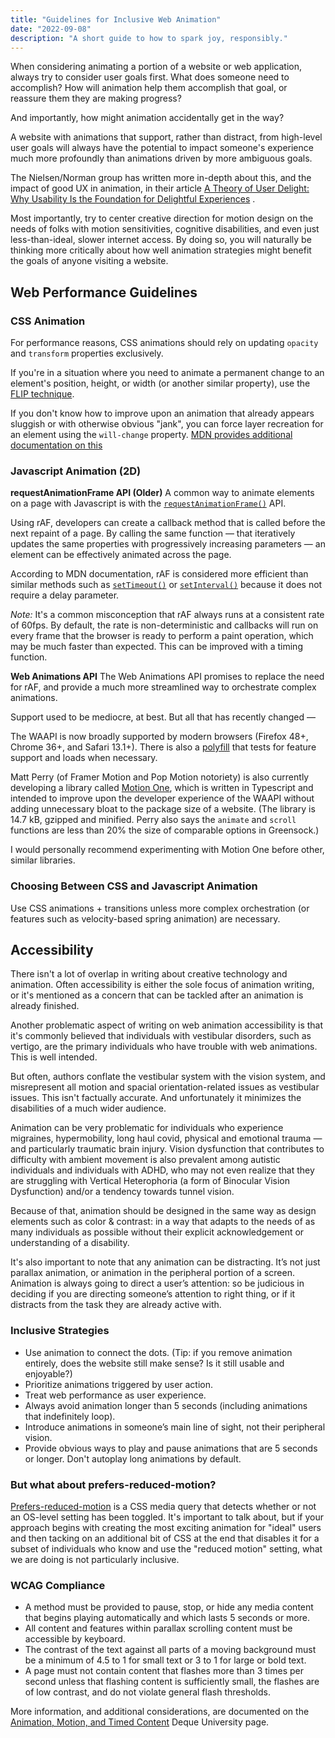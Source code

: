 ```yaml
---
title: "Guidelines for Inclusive Web Animation"
date: "2022-09-08"
description: "A short guide to how to spark joy, responsibly."
---
```


When considering animating a portion of a website or web application, always try to consider user goals first. What does someone need to accomplish? How will animation help them accomplish that goal, or reassure them they are making progress?

And importantly, how might animation accidentally get in the way?

A website with animations that support, rather than distract, from high-level user goals will always have the potential to impact someone's experience much more profoundly than animations driven by more ambiguous goals.

The Nielsen/Norman group has written more in-depth about this, and the impact of good UX in animation, in their article [A Theory of User Delight: Why Usability Is the Foundation for Delightful Experiences](https://www.nngroup.com/articles/theory-user-delight/) .

Most importantly, try to center creative direction for motion design on the needs of folks with motion sensitivities, cognitive disabilities, and even just less-than-ideal, slower internet access. By doing so, you will naturally be thinking more critically about how well animation strategies might benefit the goals of anyone visiting a website.

## Web Performance Guidelines

### CSS Animation

For performance reasons, CSS animations should rely on updating `opacity` and `transform` properties exclusively.

If you're in a situation where you need to animate a permanent change to an element's position, height, or width (or another similar property), use the[ FLIP technique](https://aerotwist.com/blog/flip-your-animations/).

If you don't know how to improve upon an animation that already appears sluggish or with otherwise obvious "jank", you can force layer recreation for an element using the `will-change` property. [MDN provides additional documentation on this](https://web.dev/animations-guide/#triggers)

### Javascript Animation (2D)

**requestAnimationFrame API (Older)**
A common way to animate elements on a page with Javascript is with the [`requestAnimationFrame()`](https://developer.mozilla.org/en-US/docs/Web/API/window/requestAnimationFrame "requestAnimationFrame()") API.

Using rAF, developers can create a callback method that is called before the next repaint of a page. By calling the same function — that iteratively updates the same properties with progressively increasing parameters — an element can be effectively animated across the page.

According to MDN documentation, rAF is considered more efficient than similar methods such as [`setTimeout()`](https://developer.mozilla.org/en-US/docs/Web/API/setTimeout) or [`setInterval()`](https://developer.mozilla.org/en-US/docs/Web/API/setInterval) because it does not require a delay parameter.

_Note:_ It's a common misconception that rAF always runs at a consistent rate of 60fps. By default, the rate is non-deterministic and callbacks will run on every frame that the browser is ready to perform a paint operation, which may be much faster than expected. This can be improved with a timing function.

**Web Animations API**
The Web Animations API promises to replace the need for rAF, and provide a much more streamlined way to orchestrate complex animations.

Support used to be mediocre, at best. But all that has recently changed —

The WAAPI is now broadly supported by modern browsers (Firefox 48+, Chrome 36+, and Safari 13.1+). There is also a [polyfill](https://github.com/web-animations/web-animations-js) that tests for feature support and loads when necessary.

Matt Perry (of Framer Motion and Pop Motion notoriety) is also currently developing a library called [Motion One](https://motion.dev/), which is written in Typescript and intended to improve upon the developer experience of the WAAPI without adding unnecessary bloat to the package size of a website. (The library is 14.7 kB, gzipped and minified. Perry also says the `animate` and `scroll` functions are less than 20% the size of comparable options in Greensock.)

I would personally recommend experimenting with Motion One before other, similar libraries.

### Choosing Between CSS and Javascript Animation

Use CSS animations + transitions unless more complex orchestration (or features such as velocity-based spring animation) are necessary.

## Accessibility

There isn't a lot of overlap in writing about creative technology and animation. Often accessibility is either the sole focus of animation writing, or it's mentioned as a concern that can be tackled after an animation is already finished.

Another problematic aspect of writing on web animation accessibility is that it's commonly believed that individuals with vestibular disorders, such as vertigo, are the primary individuals who have trouble with web animations. This is well intended.

But often, authors conflate the vestibular system with the vision system, and misrepresent all motion and spacial orientation-related issues as vestibular issues. This isn't factually accurate. And unfortunately it minimizes the disabilities of a much wider audience.

Animation can be very problematic for individuals who experience migraines, hypermobility, long haul covid, physical and emotional trauma — and particularly traumatic brain injury. Vision dysfunction that contributes to difficulty with ambient movement is also prevalent among autistic individuals and individuals with ADHD, who may not even realize that they are struggling with Vertical Heterophoria (a form of Binocular Vision Dysfunction) and/or a tendency towards tunnel vision.

Because of that, animation should be designed in the same way as design elements such as color & contrast: in a way that adapts to the needs of as many individuals as possible without their explicit acknowledgement or understanding of a disability.

It's also important to note that any animation can be distracting. It’s not just parallax animation, or animation in the peripheral portion of a screen. Animation is always going to direct a user’s attention: so be judicious in deciding if you are directing someone’s attention to right thing, or if it distracts from the task they are already active with.

### Inclusive Strategies

- Use animation to connect the dots. (Tip: if you remove animation entirely, does the website still make sense? Is it still usable and enjoyable?)
- Prioritize animations triggered by user action.
- Treat web performance as user experience.
- Always avoid animation longer than 5 seconds (including animations that indefinitely loop).
- Introduce animations in someone’s main line of sight, not their peripheral vision.
- Provide obvious ways to play and pause animations that are 5 seconds or longer. Don't autoplay long animations by default.

### But what about prefers-reduced-motion?

[Prefers-reduced-motion](https://developer.mozilla.org/en-US/docs/Web/CSS/@media/prefers-reduced-motion) is a CSS media query that detects whether or not an OS-level setting has been toggled. It's important to talk about, but if your approach begins with creating the most exciting animation for "ideal" users and then tacking on an additional bit of CSS at the end that disables it for a subset of individuals who know and use the "reduced motion" setting, what we are doing is not particularly inclusive.

### WCAG Compliance

- A method must be provided to pause, stop, or hide any media content that begins playing automatically and which lasts 5 seconds or more.
- All content and features within parallax scrolling content must be accessible by keyboard.
- The contrast of the text against all parts of a moving background must be a minimum of 4.5 to 1 for small text or 3 to 1 for large or bold text.
- A page must not contain content that flashes more than 3 times per second unless that flashing content is sufficiently small, the flashes are of low contrast, and do not violate general flash thresholds.

More information, and additional considerations, are documented on the [Animation, Motion, and Timed Content](https://dequeuniversity.com/checklists/web/animation-motion-timed) Deque University page.

